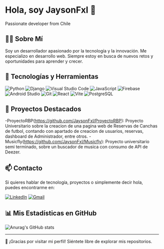 # Hola, soy JaysonFxl 👋
Passionate developer from Chile

## 🙋‍♂️ Sobre Mí

Soy un desarrollador apasionado por la tecnología y la innovación. Me especializo en desarrollo web. 
Siempre estoy en busca de nuevos retos y oportunidades para aprender y crecer.

## 🔧 Tecnologías y Herramientas
![Python](https://img.shields.io/badge/python-3670A0?style=for-the-badge&logo=python&logoColor=ffdd54)
![Django](https://img.shields.io/badge/django-%23092E20.svg?style=for-the-badge&logo=django&logoColor=white)
![Visual Studio Code](https://img.shields.io/badge/Visual%20Studio%20Code-0078d7.svg?style=for-the-badge&logo=visual-studio-code&logoColor=white)
![JavaScript](https://img.shields.io/badge/javascript-%23323330.svg?style=for-the-badge&logo=javascript&logoColor=%23F7DF1E)
![Firebase](https://img.shields.io/badge/firebase-%23039BE5.svg?style=for-the-badge&logo=firebase)
![Android Studio](https://img.shields.io/badge/Android%20Studio-3DDC84.svg?style=for-the-badge&logo=android-studio&logoColor=white)
![Git](https://img.shields.io/badge/-Git-black?style=flat-square&logo=git)
![React](https://img.shields.io/badge/-React-61DAFB?style=flat-square&logo=react&logoColor=black)
![Vite](https://img.shields.io/badge/vite-%23646CFF.svg?style=for-the-badge&logo=vite&logoColor=white)
![PostgreSQL](https://img.shields.io/badge/-PostgreSQL-336791?style=flat-square&logo=postgresql&logoColor=white)

## 🌟 Proyectos Destacados
-ProyectoRBP(https://github.com/JaysonFxl/ProyectoRBP): Proyecto Universitario sobre la creacion de una pagina web de Reservas de Canchas de futbol, contando con apartado de creacion de usuarios, reservas, dashboard de Administrador, entre otros.
-Musicfly(https://github.com/JaysonFxl/Musicfly): Proyecto universitario semi terminado, sobre un buscador de musica con consumo de API de Deezer.

## 📫 Contacto

Si quieres hablar de tecnología, proyectos o simplemente decir hola, puedes encontrarme en:

[![LinkedIn](https://img.shields.io/badge/linkedin-%230077B5.svg?style=for-the-badge&logo=linkedin&logoColor=white)](https://www.linkedin.com/in/jayson-flores-cartes-7b2536249/)
[![Gmail](https://img.shields.io/badge/Gmail-D14836?style=for-the-badge&logo=gmail&logoColor=white)](mailto:jayson.flores.cartes@gmail.com)

## 📊 Mis Estadísticas en GitHub

![Anurag's GitHub stats](https://github-readme-stats.vercel.app/api?username=JaysonFxl&show_icons=true&theme=radical)

---
💬 ¡Gracias por visitar mi perfil! Siéntete libre de explorar mis repositorios.
